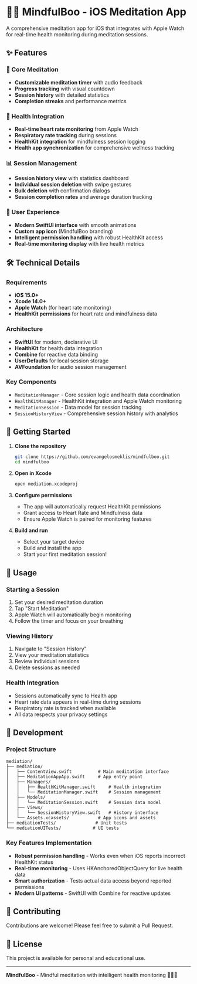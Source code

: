 # 🧘‍♀️ MindfulBoo - iOS Meditation App

A comprehensive meditation app for iOS that integrates with Apple Watch for real-time health monitoring during meditation sessions.

## ✨ Features

### 🎯 Core Meditation
- **Customizable meditation timer** with audio feedback
- **Progress tracking** with visual countdown
- **Session history** with detailed statistics
- **Completion streaks** and performance metrics

### 💓 Health Integration
- **Real-time heart rate monitoring** from Apple Watch
- **Respiratory rate tracking** during sessions
- **HealthKit integration** for mindfulness session logging
- **Health app synchronization** for comprehensive wellness tracking

### 📊 Session Management
- **Session history view** with statistics dashboard
- **Individual session deletion** with swipe gestures
- **Bulk deletion** with confirmation dialogs
- **Session completion rates** and average duration tracking

### 🎨 User Experience
- **Modern SwiftUI interface** with smooth animations
- **Custom app icon** (MindfulBoo branding)
- **Intelligent permission handling** with robust HealthKit access
- **Real-time monitoring display** with live health metrics

## 🛠️ Technical Details

### Requirements
- **iOS 15.0+**
- **Xcode 14.0+**
- **Apple Watch** (for heart rate monitoring)
- **HealthKit permissions** for heart rate and mindfulness data

### Architecture
- **SwiftUI** for modern, declarative UI
- **HealthKit** for health data integration
- **Combine** for reactive data binding
- **UserDefaults** for local session storage
- **AVFoundation** for audio session management

### Key Components
- `MeditationManager` - Core session logic and health data coordination
- `HealthKitManager` - HealthKit integration and Apple Watch monitoring
- `MeditationSession` - Data model for session tracking
- `SessionHistoryView` - Comprehensive session history with analytics

## 🚀 Getting Started

1. **Clone the repository**
   ```bash
   git clone https://github.com/evangelosmeklis/mindfulboo.git
   cd mindfulboo
   ```

2. **Open in Xcode**
   ```bash
   open mediation.xcodeproj
   ```

3. **Configure permissions**
   - The app will automatically request HealthKit permissions
   - Grant access to Heart Rate and Mindfulness data
   - Ensure Apple Watch is paired for monitoring features

4. **Build and run**
   - Select your target device
   - Build and install the app
   - Start your first meditation session!

## 📱 Usage

### Starting a Session
1. Set your desired meditation duration
2. Tap "Start Meditation" 
3. Apple Watch will automatically begin monitoring
4. Follow the timer and focus on your breathing

### Viewing History
1. Navigate to "Session History"
2. View your meditation statistics
3. Review individual sessions
4. Delete sessions as needed

### Health Integration
- Sessions automatically sync to Health app
- Heart rate data appears in real-time during sessions
- Respiratory rate is tracked when available
- All data respects your privacy settings

## 🔧 Development

### Project Structure
```
mediation/
├── mediation/
│   ├── ContentView.swift          # Main meditation interface
│   ├── MeditationAppApp.swift     # App entry point
│   ├── Managers/
│   │   ├── HealthKitManager.swift     # Health integration
│   │   └── MeditationManager.swift    # Session management
│   ├── Models/
│   │   └── MeditationSession.swift    # Session data model
│   ├── Views/
│   │   └── SessionHistoryView.swift   # History interface
│   └── Assets.xcassets/           # App icons and assets
├── mediationTests/               # Unit tests
└── mediationUITests/            # UI tests
```

### Key Features Implementation
- **Robust permission handling** - Works even when iOS reports incorrect HealthKit status
- **Real-time monitoring** - Uses HKAnchoredObjectQuery for live health data
- **Smart authorization** - Tests actual data access beyond reported permissions
- **Modern UI patterns** - SwiftUI with Combine for reactive updates

## 🤝 Contributing

Contributions are welcome! Please feel free to submit a Pull Request.

## 📄 License

This project is available for personal and educational use.

---

**MindfulBoo** - Mindful meditation with intelligent health monitoring 🧘‍♀️💓 